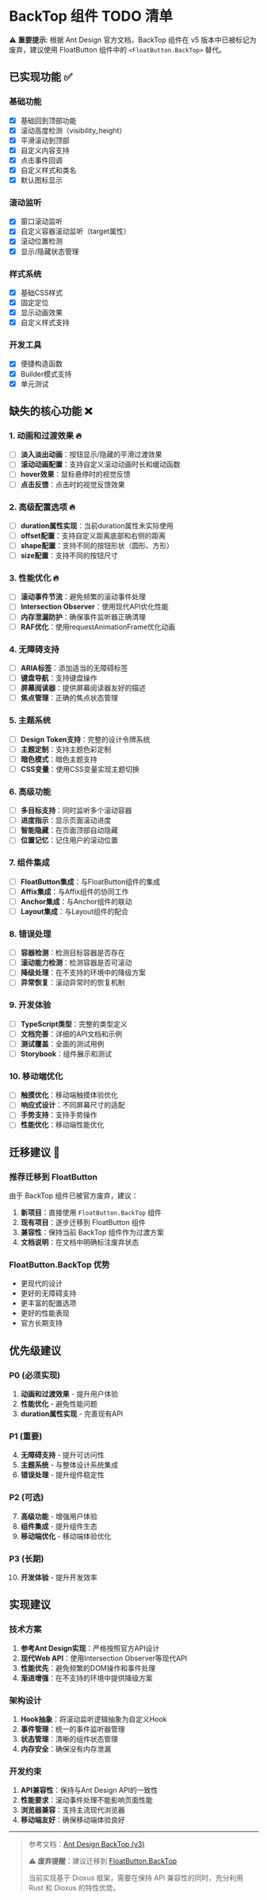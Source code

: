 # BackTop 组件 TODO 清单

⚠️ **重要提示**: 根据 Ant Design 官方文档，BackTop 组件在 v5 版本中已被标记为废弃，建议使用 FloatButton 组件中的 `<FloatButton.BackTop>` 替代。

## 已实现功能 ✅

### 基础功能
- [x] 基础回到顶部功能
- [x] 滚动高度检测（visibility_height）
- [x] 平滑滚动到顶部
- [x] 自定义内容支持
- [x] 点击事件回调
- [x] 自定义样式和类名
- [x] 默认图标显示

### 滚动监听
- [x] 窗口滚动监听
- [x] 自定义容器滚动监听（target属性）
- [x] 滚动位置检测
- [x] 显示/隐藏状态管理

### 样式系统
- [x] 基础CSS样式
- [x] 固定定位
- [x] 显示动画效果
- [x] 自定义样式支持

### 开发工具
- [x] 便捷构造函数
- [x] Builder模式支持
- [x] 单元测试

## 缺失的核心功能 ❌

### 1. 动画和过渡效果 🔥
- [ ] **淡入淡出动画**：按钮显示/隐藏的平滑过渡效果
- [ ] **滚动动画配置**：支持自定义滚动动画时长和缓动函数
- [ ] **hover效果**：鼠标悬停时的视觉反馈
- [ ] **点击反馈**：点击时的视觉反馈效果

### 2. 高级配置选项 🔥
- [ ] **duration属性实现**：当前duration属性未实际使用
- [ ] **offset配置**：支持自定义距离底部和右侧的距离
- [ ] **shape配置**：支持不同的按钮形状（圆形、方形）
- [ ] **size配置**：支持不同的按钮尺寸

### 3. 性能优化 🔥
- [ ] **滚动事件节流**：避免频繁的滚动事件处理
- [ ] **Intersection Observer**：使用现代API优化性能
- [ ] **内存泄漏防护**：确保事件监听器正确清理
- [ ] **RAF优化**：使用requestAnimationFrame优化动画

### 4. 无障碍支持
- [ ] **ARIA标签**：添加适当的无障碍标签
- [ ] **键盘导航**：支持键盘操作
- [ ] **屏幕阅读器**：提供屏幕阅读器友好的描述
- [ ] **焦点管理**：正确的焦点状态管理

### 5. 主题系统
- [ ] **Design Token支持**：完整的设计令牌系统
- [ ] **主题定制**：支持主题色彩定制
- [ ] **暗色模式**：暗色主题支持
- [ ] **CSS变量**：使用CSS变量实现主题切换

### 6. 高级功能
- [ ] **多目标支持**：同时监听多个滚动容器
- [ ] **进度指示**：显示页面滚动进度
- [ ] **智能隐藏**：在页面顶部自动隐藏
- [ ] **位置记忆**：记住用户的滚动位置

### 7. 组件集成
- [ ] **FloatButton集成**：与FloatButton组件的集成
- [ ] **Affix集成**：与Affix组件的协同工作
- [ ] **Anchor集成**：与Anchor组件的联动
- [ ] **Layout集成**：与Layout组件的配合

### 8. 错误处理
- [ ] **容器检测**：检测目标容器是否存在
- [ ] **滚动能力检测**：检测容器是否可滚动
- [ ] **降级处理**：在不支持的环境中的降级方案
- [ ] **异常恢复**：滚动异常时的恢复机制

### 9. 开发体验
- [ ] **TypeScript类型**：完整的类型定义
- [ ] **文档完善**：详细的API文档和示例
- [ ] **测试覆盖**：全面的测试用例
- [ ] **Storybook**：组件展示和测试

### 10. 移动端优化
- [ ] **触摸优化**：移动端触摸体验优化
- [ ] **响应式设计**：不同屏幕尺寸的适配
- [ ] **手势支持**：支持手势操作
- [ ] **性能优化**：移动端性能优化

## 迁移建议 🚨

### 推荐迁移到 FloatButton
由于 BackTop 组件已被官方废弃，建议：

1. **新项目**：直接使用 `FloatButton.BackTop` 组件
2. **现有项目**：逐步迁移到 FloatButton 组件
3. **兼容性**：保持当前 BackTop 组件作为过渡方案
4. **文档说明**：在文档中明确标注废弃状态

### FloatButton.BackTop 优势
- 更现代的设计
- 更好的无障碍支持
- 更丰富的配置选项
- 更好的性能表现
- 官方长期支持

## 优先级建议

### P0 (必须实现)
1. **动画和过渡效果** - 提升用户体验
2. **性能优化** - 避免性能问题
3. **duration属性实现** - 完善现有API

### P1 (重要)
4. **无障碍支持** - 提升可访问性
5. **主题系统** - 与整体设计系统集成
6. **错误处理** - 提升组件稳定性

### P2 (可选)
7. **高级功能** - 增强用户体验
8. **组件集成** - 提升组件生态
9. **移动端优化** - 移动端体验优化

### P3 (长期)
10. **开发体验** - 提升开发效率

## 实现建议

### 技术方案
1. **参考Ant Design实现**：严格按照官方API设计
2. **现代Web API**：使用Intersection Observer等现代API
3. **性能优先**：避免频繁的DOM操作和事件处理
4. **渐进增强**：在不支持的环境中提供降级方案

### 架构设计
1. **Hook抽象**：将滚动监听逻辑抽象为自定义Hook
2. **事件管理**：统一的事件监听器管理
3. **状态管理**：清晰的组件状态管理
4. **内存安全**：确保没有内存泄漏

### 开发约束
1. **API兼容性**：保持与Ant Design API的一致性
2. **性能要求**：滚动事件处理不能影响页面性能
3. **浏览器兼容**：支持主流现代浏览器
4. **移动端友好**：确保移动端体验良好

---

> 参考文档：[Ant Design BackTop (v3)](https://3x.ant.design/components/back-top/)
> 
> ⚠️ **废弃提醒**：建议迁移到 [FloatButton.BackTop](https://ant.design/components/float-button/)
> 
> 当前实现基于 Dioxus 框架，需要在保持 API 兼容性的同时，充分利用 Rust 和 Dioxus 的特性优势。